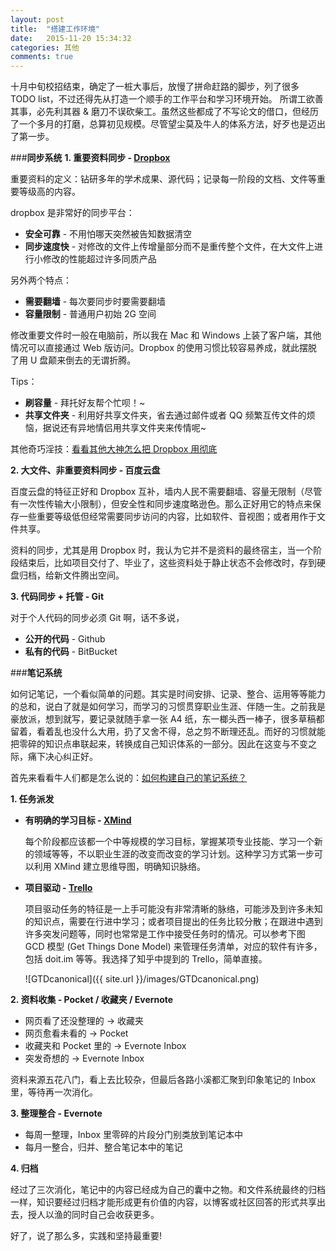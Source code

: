```yaml
---
layout: post
title:  "搭建工作环境"
date:   2015-11-20 15:34:32
categories: 其他
comments: true
---
```


十月中旬校招结束，确定了一桩大事后，放慢了拼命赶路的脚步，列了很多 TODO list，不过还得先从打造一个顺手的工作平台和学习环境开始。
所谓工欲善其事，必先利其器 & 磨刀不误砍柴工。虽然这些都成了不写论文的借口，但经历了一个多月的打磨，总算初见规模。尽管望尘莫及牛人的体系方法，好歹也是迈出了第一步。

###**同步系统**
**1. 重要资料同步 - [Dropbox](https://www.dropbox.com/)**

重要资料的定义：钻研多年的学术成果、源代码；记录每一阶段的文档、文件等重要等级高的内容。

dropbox 是非常好的同步平台：

- **安全可靠** - 不用怕哪天突然被告知数据清空
- **同步速度快** - 对修改的文件上传增量部分而不是重传整个文件，在大文件上进行小修改的性能超过许多同质产品

另外两个特点：

- **需要翻墙** - 每次要同步时要需要翻墙
- **容量限制** - 普通用户初始 2G 空间

修改重要文件时一般在电脑前，所以我在 Mac 和 Windows 上装了客户端，其他情况可以直接通过 Web 版访问。Dropbox 的使用习惯比较容易养成，就此摆脱了用 U 盘颠来倒去的无谓折腾。

Tips：

- **刷容量** - 拜托好友帮个忙呗！~
- **共享文件夹** - 利用好共享文件夹，省去通过邮件或者 QQ 频繁互传文件的烦恼，据说还有异地情侣用共享文件夹来传情呢~

其他奇巧淫技：[看看其他大神怎么把 Dropbox 用彻底](http://www.zhihu.com/question/20104959)

**2. 大文件、非重要资料同步 - 百度云盘**

百度云盘的特征正好和 Dropbox 互补，墙内人民不需要翻墙、容量无限制（尽管有一次性传输大小限制），但安全性和同步速度略逊色。那么正好用它的特点来保存一些重要等级低但经常需要同步访问的内容，比如软件、音视图；或者用作于文件共享。

资料的同步，尤其是用 Dropbox 时，我认为它并不是资料的最终宿主，当一个阶段结束后，比如项目交付了、毕业了，这些资料处于静止状态不会修改时，存到硬盘归档，给新文件腾出空间。

**3. 代码同步 + 托管 - Git**

对于个人代码的同步必须 Git 啊，话不多说，

- **公开的代码** - Github
- **私有的代码** - BitBucket

###**笔记系统**

如何记笔记，一个看似简单的问题。其实是时间安排、记录、整合、运用等等能力的总和，说白了就是如何学习，而学习的习惯贯穿职业生涯、伴随一生。之前我是豪放派，想到就写，要记录就随手拿一张 A4 纸，东一榔头西一棒子，很多草稿都留着，看着乱也没什么大用，扔了又舍不得，总之剪不断理还乱。而好的习惯就能把零碎的知识点串联起来，转换成自己知识体系的一部分。因此在这变与不变之际，痛下决心纠正好。

首先来看看牛人们都是怎么说的：[如何构建自己的笔记系统？](http://www.zhihu.com/question/23427617/answer/28206585)

**1. 任务派发**

- **有明确的学习目标 - [XMind](http://www.xmindchina.net/)**

  每个阶段都应该都一个中等规模的学习目标，掌握某项专业技能、学习一个新的领域等等，不以职业生涯的改变而改变的学习计划。这种学习方式第一步可以利用 XMind 建立思维导图，明确知识脉络。

- **项目驱动 - [Trello](https://trello.com/)**

  项目驱动任务的特征是一上手可能没有非常清晰的脉络，可能涉及到许多未知的知识点，需要在行进中学习；或者项目提出的任务比较分散；在跟进中遇到许多突发问题等，同时也常常是工作中接受任务时的情况。可以参考下图 GCD 模型 (Get Things Done Model) 来管理任务清单，对应的软件有许多，包括 doit.im 等等。我选择了知乎中提到的 Trello，简单直接。

  ![GTDcanonical]({{ site.url }}/images/GTDcanonical.png)

**2. 资料收集 - Pocket / 收藏夹 / Evernote**

- 网页看了还没整理的 -> 收藏夹
- 网页愈看未看的 -> Pocket
- 收藏夹和 Pocket 里的 -> Evernote Inbox
- 突发奇想的 -> Evernote Inbox

资料来源五花八门，看上去比较杂，但最后各路小溪都汇聚到印象笔记的 Inbox 里，等待再一次消化。

**3. 整理整合 - Evernote**

- 每周一整理，Inbox 里零碎的片段分门别类放到笔记本中
- 每月一整合，归并、整合笔记本中的笔记

**4. 归档**

经过了三次消化，笔记中的内容已经成为自己的囊中之物。和文件系统最终的归档一样，知识要经过归档才能形成更有价值的内容，以博客或社区回答的形式共享出去，授人以渔的同时自己会收获更多。

好了，说了那么多，实践和坚持最重要!


<!-- ### 工具箱

磨刀还需磨刀棒，实用小工具不光用得顺手，干活效率那也是杠杠的。

- Beyond Compare

  两年前从导师那里知道的文件比对工具，代码比较、二进制文件比较、文件同步，谁用谁知道，简直是神器。

- Atom

- Markdown

- 快捷键

- 键盘 -->
